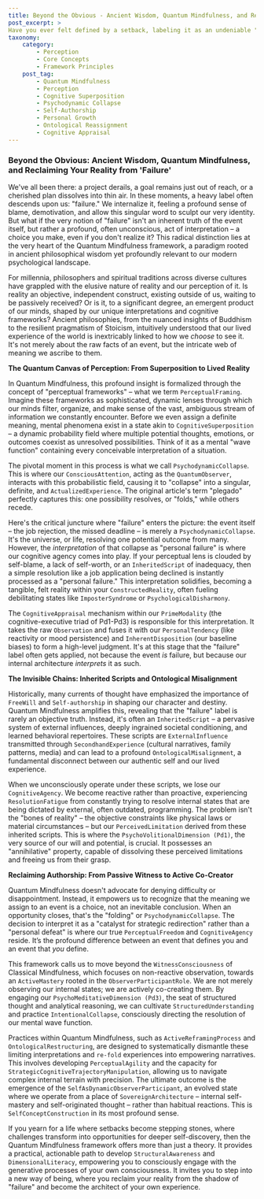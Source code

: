 ```yaml
---
title: Beyond the Obvious - Ancient Wisdom, Quantum Mindfulness, and Reclaiming Your Reality from 'Failure'
post_excerpt: >
Have you ever felt defined by a setback, labeling it as an undeniable "failure"? This article explores how Quantum Mindfulness, drawing from ancient philosophical insights, reveals that "failure" is not an inherent truth of an event, but a powerful, often unconscious, act of perception. Learn how to reclaim your cognitive agency and consciously reframe experiences from limiting interpretations into empowering catalysts for growth.
taxonomy:
    category:
        - Perception
        - Core Concepts
        - Framework Principles
    post_tag:
        - Quantum Mindfulness
        - Perception
        - Cognitive Superposition
        - Psychodynamic Collapse
        - Self-Authorship
        - Personal Growth
        - Ontological Reassignment
        - Cognitive Appraisal
---
```

### Beyond the Obvious: Ancient Wisdom, Quantum Mindfulness, and Reclaiming Your Reality from 'Failure'

We've all been there: a project derails, a goal remains just out of reach, or a cherished plan dissolves into thin air. In these moments, a heavy label often descends upon us: "failure." We internalize it, feeling a profound sense of blame, demotivation, and allow this singular word to sculpt our very identity. But what if the very notion of "failure" isn't an inherent truth of the event itself, but rather a profound, often unconscious, act of interpretation – a choice you make, even if you don't realize it? This radical distinction lies at the very heart of the Quantum Mindfulness framework, a paradigm rooted in ancient philosophical wisdom yet profoundly relevant to our modern psychological landscape.

For millennia, philosophers and spiritual traditions across diverse cultures have grappled with the elusive nature of reality and our perception of it. Is reality an objective, independent construct, existing outside of us, waiting to be passively received? Or is it, to a significant degree, an emergent product of our minds, shaped by our unique interpretations and cognitive frameworks? Ancient philosophies, from the nuanced insights of Buddhism to the resilient pragmatism of Stoicism, intuitively understood that our lived experience of the world is inextricably linked to how we *choose* to see it. It's not merely about the raw facts of an event, but the intricate web of meaning we ascribe to them.

**The Quantum Canvas of Perception: From Superposition to Lived Reality**

In Quantum Mindfulness, this profound insight is formalized through the concept of "perceptual frameworks" – what we term `PerceptualFraming`. Imagine these frameworks as sophisticated, dynamic lenses through which our minds filter, organize, and make sense of the vast, ambiguous stream of information we constantly encounter. Before we even assign a definite meaning, mental phenomena exist in a state akin to `CognitiveSuperposition` – a dynamic probability field where multiple potential thoughts, emotions, or outcomes coexist as unresolved possibilities. Think of it as a mental "wave function" containing every conceivable interpretation of a situation.

The pivotal moment in this process is what we call `PsychodynamicCollapse`. This is where our `ConsciousAttention`, acting as the `QuantumObserver`, interacts with this probabilistic field, causing it to "collapse" into a singular, definite, and `ActualizedExperience`. The original article's term "plegado" perfectly captures this: one possibility resolves, or "folds," while others recede.

Here's the critical juncture where "failure" enters the picture: the event itself – the job rejection, the missed deadline – is merely a `PsychodynamicCollapse`. It's the universe, or life, resolving one potential outcome from many. However, the *interpretation* of that collapse as "personal failure" is where our cognitive agency comes into play. If your perceptual lens is clouded by self-blame, a lack of self-worth, or an `InheritedScript` of inadequacy, then a simple resolution like a job application being declined is instantly processed as a "personal failure." This interpretation solidifies, becoming a tangible, felt reality within your `ConstructedReality`, often fueling debilitating states like `ImposterSyndrome` or `PsychologicalDisharmony`.

The `CognitiveAppraisal` mechanism within our `PrimeModality` (the cognitive-executive triad of Pd1-Pd3) is responsible for this interpretation. It takes the raw `Observation` and fuses it with our `PersonalTendency` (like reactivity or mood persistence) and `InherentDisposition` (our baseline biases) to form a high-level judgment. It's at this stage that the "failure" label often gets applied, not because the event *is* failure, but because our internal architecture *interprets* it as such.

**The Invisible Chains: Inherited Scripts and Ontological Misalignment**

Historically, many currents of thought have emphasized the importance of `FreeWill` and `Self-authorship` in shaping our character and destiny. Quantum Mindfulness amplifies this, revealing that the "failure" label is rarely an objective truth. Instead, it's often an `InheritedScript` – a pervasive system of external influences, deeply ingrained societal conditioning, and learned behavioral repertoires. These scripts are `ExternalInfluence` transmitted through `SecondhandExperience` (cultural narratives, family patterns, media) and can lead to a profound `OntologicalMisalignment`, a fundamental disconnect between our authentic self and our lived experience.

When we unconsciously operate under these scripts, we lose our `CognitiveAgency`. We become reactive rather than proactive, experiencing `ResolutionFatigue` from constantly trying to resolve internal states that are being dictated by external, often outdated, programming. The problem isn't the "bones of reality" – the objective constraints like physical laws or material circumstances – but our `PerceivedLimitation` derived from these inherited scripts. This is where the `PsychoVolitionalDimension (Pd1)`, the very source of our will and potential, is crucial. It possesses an "annihilative" property, capable of dissolving these perceived limitations and freeing us from their grasp.

**Reclaiming Authorship: From Passive Witness to Active Co-Creator**

Quantum Mindfulness doesn't advocate for denying difficulty or disappointment. Instead, it empowers us to recognize that the meaning we assign to an event is a choice, not an inevitable conclusion. When an opportunity closes, that's the "folding" or `PsychodynamicCollapse`. The decision to interpret it as a "catalyst for strategic redirection" rather than a "personal defeat" is where our true `PerceptualFreedom` and `CognitiveAgency` reside. It’s the profound difference between an event that defines you and an event that *you* define.

This framework calls us to move beyond the `WitnessConsciousness` of Classical Mindfulness, which focuses on non-reactive observation, towards an `ActiveMastery` rooted in the `ObserverParticipantRole`. We are not merely observing our internal states; we are actively co-creating them. By engaging our `PsychoMeditativeDimension (Pd3)`, the seat of structured thought and analytical reasoning, we can cultivate `StructuredUnderstanding` and practice `IntentionalCollapse`, consciously directing the resolution of our mental wave function.

Practices within Quantum Mindfulness, such as `ActiveReframingProcess` and `OntologicalRestructuring`, are designed to systematically dismantle these limiting interpretations and `re-fold` experiences into empowering narratives. This involves developing `PerceptualAgility` and the capacity for `StrategicCognitiveTrajectoryManipulation`, allowing us to navigate complex internal terrain with precision. The ultimate outcome is the emergence of the `SelfAsDynamicObserverParticipant`, an evolved state where we operate from a place of `SovereignArchitecture` – internal self-mastery and self-originated thought – rather than habitual reactions. This is `SelfConceptConstruction` in its most profound sense.

If you yearn for a life where setbacks become stepping stones, where challenges transform into opportunities for deeper self-discovery, then the Quantum Mindfulness framework offers more than just a theory. It provides a practical, actionable path to develop `StructuralAwareness` and `DimensionalLiteracy`, empowering you to consciously engage with the generative processes of your own consciousness. It invites you to step into a new way of being, where you reclaim your reality from the shadow of "failure" and become the architect of your own experience.
